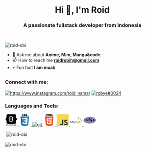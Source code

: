 <h1 align="center">Hi 👋, I'm Roid</h1>
<h3 align="center">A passionate fullstack developer from Indonesia</h3>
<img width="400" src="https://i.redd.it/srfzvzxj69d41.gif" alt="" />


<p align="left"><img src="https://komarev.com/ghpvc/?username=roid-obi&label=Profile%20views&color=0e75b6&style=flat" alt="roid-obi" /></p>

- 💬 Ask me about **Anime, Mim, Manga&code**.
- 📫 How to reach me **roidrobih@gmail.com**
- ⚡ Fun fact **I am muak**

<h3 align="left">Connect with me:</h3>
<p align="left">
  <a href="https://instagram.com/https://www.instagram.com/roid.rowb/" target="blank"
    ><img
      align="center"
      src="https://raw.githubusercontent.com/rahuldkjain/github-profile-readme-generator/master/src/images/icons/Social/instagram.svg"
      alt="https://www.instagram.com/roid_nama/"
      height="30"
      width="40"
  /></a>
  <a href="https://discord.gg/robye#0024" target="blank"
    ><img align="center" src="https://raw.githubusercontent.com/rahuldkjain/github-profile-readme-generator/master/src/images/icons/Social/discord.svg" alt="robye#0024" height="30" width="40"
  /></a>
</p>

<h3 align="left">Languages and Tools:</h3>
<p align="left">
  <a href="https://getbootstrap.com" target="_blank" rel="noreferrer">
    <img src="https://raw.githubusercontent.com/devicons/devicon/master/icons/bootstrap/bootstrap-plain-wordmark.svg" alt="bootstrap" width="40" height="40" />
  </a>
  <a href="https://www.w3schools.com/css/" target="_blank" rel="noreferrer">
    <img src="https://raw.githubusercontent.com/devicons/devicon/master/icons/css3/css3-original-wordmark.svg" alt="css3" width="40" height="40" />
  </a>
  <a href="https://git-scm.com/" target="_blank" rel="noreferrer"> <img src="https://www.vectorlogo.zone/logos/git-scm/git-scm-icon.svg" alt="git" width="40" height="40" /> </a>
  <a href="https://www.w3.org/html/" target="_blank" rel="noreferrer">
    <img src="https://raw.githubusercontent.com/devicons/devicon/master/icons/html5/html5-original-wordmark.svg" alt="html5" width="40" height="40" />
  </a>
  <a href="https://developer.mozilla.org/en-US/docs/Web/JavaScript" target="_blank" rel="noreferrer">
    <img src="https://raw.githubusercontent.com/devicons/devicon/master/icons/javascript/javascript-original.svg" alt="javascript" width="40" height="40" />
  </a>
  <a href="https://www.mysql.com/" target="_blank" rel="noreferrer">
    <img src="https://raw.githubusercontent.com/devicons/devicon/master/icons/mysql/mysql-original-wordmark.svg" alt="mysql" width="40" height="40" />
  </a>
  <a href="https://www.php.net" target="_blank" rel="noreferrer">
    <img src="https://raw.githubusercontent.com/devicons/devicon/master/icons/php/php-original.svg" alt="php" width="40" height="40" />
  </a>
</p>

<p>&nbsp;<img align="center" src="https://github-readme-stats.vercel.app/api?username=roid-obi&show_icons=true&locale=en" alt="roid-obi" /></p>

<p><img align="center" src="https://github-readme-streak-stats.herokuapp.com/?user=roid-obi&" alt="roid-obi" /></p>
